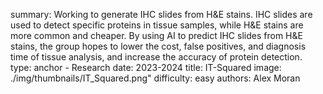 summary: Working to generate IHC slides from H&E stains. IHC slides are used to detect specific proteins in tissue samples, while H&E stains are more common and cheaper. By using AI to predict IHC slides from H&E stains, the group hopes to lower the cost, false positives, and diagnosis time of tissue analysis, and increase the accuracy of protein detection.
type: anchor - Research
date: 2023-2024
title: IT-Squared
image: ./img/thumbnails/IT_Squared.png"
difficulty: easy
authors: Alex Moran
